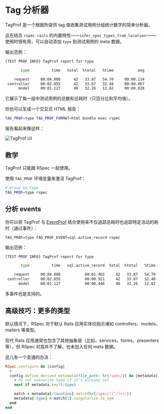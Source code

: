 # Tag 分析器

TagProf 是一个根据所提供 tag 值收集测试用例分组统计数字的简单分析器。

这在结合 `rspec-rails` 的内置特性——`infer_spec_types_from_location!`——使用时很有用，可以自动添加 `type` 到测试用例的 meta 数据。

输出范例：

```sh
[TEST PROF INFO] TagProf report for type

       type          time   total  %total   %time           avg

    request     00:04.808      42   33.87   54.70     00:00.114
 controller     00:02.855      42   33.87   32.48     00:00.067
      model     00:01.127      40   32.26   12.82     00:00.028
```

它展示了每一组中测试用例的总数和总耗时（只百分比和平均值）。

你也可以生成一个交互式 HTML 报告：

```sh
TAG_PROF=type TAG_PROF_FORMAT=html bundle exec rspec
```

报告看起来像这样：

<img alt="TagProf UI" data-origin="/assets/tag-prof.gif" src="/assets/tag-prof.gif">

## 教学

TagProf 只能跟 RSpec 一起使用。

使用 `TAG_PROF` 环境变量来激活 TagProf：

```sh
# Group by type
TAG_PROF=type rspec
```

## 分析 events

你可以把 TagProf 与 [EventProf](./event_prof.md) 结合使用来不仅追踪总耗时也追踪特定活动的耗时（通过事件）：

```
TAG_PROF=type TAG_PROF_EVENT=sql.active_record rspec
```

输出范例：

```sh
[TEST PROF INFO] TagProf report for type

       type          time   sql.active_record  total  %total   %time           avg

    request     00:04.808           00:01.402     42   33.87   54.70     00:00.114
 controller     00:02.855           00:00.921     42   33.87   32.48     00:00.067
      model     00:01.127           00:00.446     40   32.26   12.82     00:00.028
```

多事件也是支持的。

## 高级技巧：更多的类型

默认情况下，RSpec 对于默认 Rails 应用实体仅指示诸如 controllers、models、mailers 等类型。

现代 Rails 应用通常也包含了其他抽象层（比如，services，forms，presenters 等），但 RSpec 对其并不了解，也未加入任何 meta 数据。

这儿有一个变通的办法：

```ruby
RSpec.configure do |config|
  # ...
  config.define_derived_metadata(file_path: %r{/spec/}) do |metadata|
    # do not overwrite type if it's already set
    next if metadata.key?(:type)

    match = metadata[:location].match(%r{/spec/([^/]+)/})
    metadata[:type] = match[1].singularize.to_sym
  end
end
```
